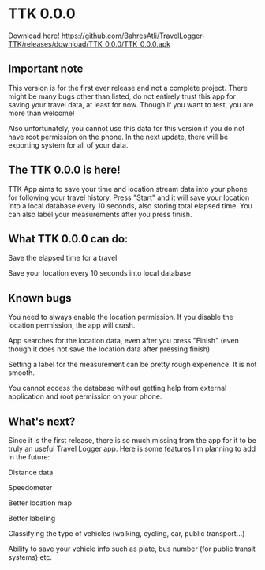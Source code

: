 # TTK 0.0.0

Download here! https://github.com/BahresAtli/TravelLogger-TTK/releases/download/TTK_0.0.0/TTK_0.0.0.apk

## Important note

This version is for the first ever release and not a complete project. There might be many bugs other than listed, do not entirely trust this app for saving your travel data, at least for now. Though if you want to test, you are more than welcome!

Also unfortunately, you cannot use this data for this version if you do not have root permission on the phone. In the next update, there will be exporting system for all of your data.

## The TTK 0.0.0 is here! 

TTK App aims to save your time and location stream data into your phone for following your travel history. Press "Start" and it will save your location into a local database every 10 seconds, also storing total elapsed time. You can also label your measurements after you press finish. 

## What TTK 0.0.0 can do:

Save the elapsed time for a travel

Save your location every 10 seconds into local database


## Known bugs

You need to always enable the location permission. If you disable the location permission, the app will crash.

App searches for the location data, even after you press "Finish" (even though it does not save the location data after pressing finish)

Setting a label for the measurement can be pretty rough experience. It is not smooth.

You cannot access the database without getting help from external application and root permission on your phone.

## What's next?

Since it is the first release, there is so much missing from the app for it to be truly an useful Travel Logger app. Here is some features I'm planning to add in the future:

Distance data

Speedometer

Better location map

Better labeling

Classifying the type of vehicles (walking, cycling, car, public transport...)

Ability to save your vehicle info such as plate, bus number (for public transit systems) etc.

